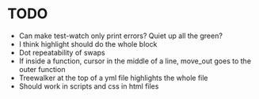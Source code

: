 # TODO

* Can make test-watch only print errors? Quiet up all the green?
* I think highlight should do the whole block
* Dot repeatability of swaps
* If inside a function, cursor in the middle of a line, move_out goes to the outer function
* Treewalker at the top of a yml file highlights the whole file
* Should work in scripts and css in html files
